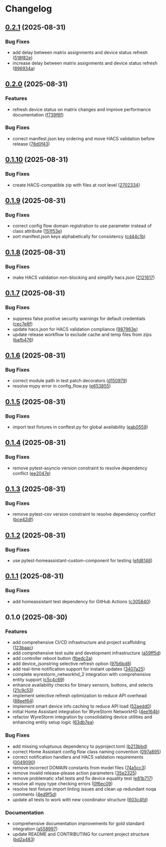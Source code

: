 # Changelog

## [0.2.1](https://github.com/Matt-Hadley/wyrestorm-networkhd-ha/compare/v0.2.0...v0.2.1) (2025-08-31)


### Bug Fixes

* add delay between matrix assignments and device status refresh ([518f82e](https://github.com/Matt-Hadley/wyrestorm-networkhd-ha/commit/518f82e3f7682dce4744dd8a25c4f09da93c5869))
* increase delay between matrix assignments and device status refresh ([896934a](https://github.com/Matt-Hadley/wyrestorm-networkhd-ha/commit/896934ac1db78dd702aa8fe3117bb0c1ae415d1b))

## [0.2.0](https://github.com/Matt-Hadley/wyrestorm-networkhd-ha/compare/v0.1.10...v0.2.0) (2025-08-31)


### Features

* refresh device status on matrix changes and improve performance documentation ([f739f6f](https://github.com/Matt-Hadley/wyrestorm-networkhd-ha/commit/f739f6f3f53e26e5e538e994edb456baedbc5ad3))


### Bug Fixes

* correct manifest.json key ordering and move HACS validation before release ([78d0f43](https://github.com/Matt-Hadley/wyrestorm-networkhd-ha/commit/78d0f43a4fb39f08c0a3050f0bfdf49f4f8b885b))

## [0.1.10](https://github.com/Matt-Hadley/wyrestorm-networkhd-ha/compare/v0.1.9...v0.1.10) (2025-08-31)


### Bug Fixes

* create HACS-compatible zip with files at root level ([2702334](https://github.com/Matt-Hadley/wyrestorm-networkhd-ha/commit/2702334f7327d2e8b7ad81e7da5af7e570441e50))

## [0.1.9](https://github.com/Matt-Hadley/wyrestorm-networkhd-ha/compare/v0.1.8...v0.1.9) (2025-08-31)


### Bug Fixes

* correct config flow domain registration to use parameter instead of class attribute ([151f53e](https://github.com/Matt-Hadley/wyrestorm-networkhd-ha/commit/151f53e496dbae426523044bd56fae34fad86218))
* sort manifest.json keys alphabetically for consistency ([cd44c1b](https://github.com/Matt-Hadley/wyrestorm-networkhd-ha/commit/cd44c1b44478a0b0f65f2c9bcd711de7c119332e))

## [0.1.8](https://github.com/Matt-Hadley/wyrestorm-networkhd-ha/compare/v0.1.7...v0.1.8) (2025-08-31)


### Bug Fixes

* make HACS validation non-blocking and simplify hacs.json ([2121617](https://github.com/Matt-Hadley/wyrestorm-networkhd-ha/commit/21216174d2064e28e7a27cbbbdd302ca6728e321))

## [0.1.7](https://github.com/Matt-Hadley/wyrestorm-networkhd-ha/compare/v0.1.6...v0.1.7) (2025-08-31)


### Bug Fixes

* suppress false positive security warnings for default credentials ([cec7e8f](https://github.com/Matt-Hadley/wyrestorm-networkhd-ha/commit/cec7e8f680245dd53ae626c674f02c1e176c5123))
* update hacs.json for HACS validation compliance ([987963e](https://github.com/Matt-Hadley/wyrestorm-networkhd-ha/commit/987963e1f19a997431cd24f65a7277b1dad71e5f))
* update release workflow to exclude cache and temp files from zips ([bafb476](https://github.com/Matt-Hadley/wyrestorm-networkhd-ha/commit/bafb47681630095f1066b4312bbba1ec6a0286b3))

## [0.1.6](https://github.com/Matt-Hadley/wyrestorm-networkhd-ha/compare/v0.1.5...v0.1.6) (2025-08-31)


### Bug Fixes

* correct module path in test patch decorators ([d150979](https://github.com/Matt-Hadley/wyrestorm-networkhd-ha/commit/d1509796a2a7ee47b1a43717ebbde9a5c99ef665))
* resolve mypy error in config_flow.py ([e653855](https://github.com/Matt-Hadley/wyrestorm-networkhd-ha/commit/e653855acc5bd667d56c0d59c08742528a2b5b54))

## [0.1.5](https://github.com/Matt-Hadley/wyrestorm-networkhd-ha/compare/v0.1.4...v0.1.5) (2025-08-31)


### Bug Fixes

* import test fixtures in conftest.py for global availability ([eab0559](https://github.com/Matt-Hadley/wyrestorm-networkhd-ha/commit/eab05596b34ee5c6b3bfc0b558240fe66df613ae))

## [0.1.4](https://github.com/Matt-Hadley/wyrestorm-networkhd-ha/compare/v0.1.3...v0.1.4) (2025-08-31)


### Bug Fixes

* remove pytest-asyncio version constraint to resolve dependency conflict ([ee2047e](https://github.com/Matt-Hadley/wyrestorm-networkhd-ha/commit/ee2047ede404375635f08e18c481a7a38cb7b941))

## [0.1.3](https://github.com/Matt-Hadley/wyrestorm-networkhd-ha/compare/v0.1.2...v0.1.3) (2025-08-31)


### Bug Fixes

* remove pytest-cov version constraint to resolve dependency conflict ([bce42df](https://github.com/Matt-Hadley/wyrestorm-networkhd-ha/commit/bce42df8bde1e61ac1a3eddd59fdd3d88ad8dc6f))

## [0.1.2](https://github.com/Matt-Hadley/wyrestorm-networkhd-ha/compare/v0.1.1...v0.1.2) (2025-08-31)


### Bug Fixes

* use pytest-homeassistant-custom-component for testing ([efd8146](https://github.com/Matt-Hadley/wyrestorm-networkhd-ha/commit/efd8146d5feda41033c2ded7590b284429f76fb6))

## [0.1.1](https://github.com/Matt-Hadley/wyrestorm-networkhd-ha/compare/v0.1.0...v0.1.1) (2025-08-31)


### Bug Fixes

* add homeassistant test dependency for GitHub Actions ([c305840](https://github.com/Matt-Hadley/wyrestorm-networkhd-ha/commit/c305840ec27581ef6bd5131bdcbcac007a750760))

## 0.1.0 (2025-08-30)


### Features

* add comprehensive CI/CD infrastructure and project scaffolding ([123baac](https://github.com/Matt-Hadley/wyrestorm-networkhd-ha/commit/123baac04791c65c75b5a466a73d6f8d04b2ba83))
* add comprehensive test suite and development infrastructure ([a59ff5d](https://github.com/Matt-Hadley/wyrestorm-networkhd-ha/commit/a59ff5d935eb584384e0eded6785c00c921d0194))
* add controller reboot button ([fbedc2a](https://github.com/Matt-Hadley/wyrestorm-networkhd-ha/commit/fbedc2a383294aeaefc875e9f6946e2fef0f0168))
* add device_jsonstring selective refresh option ([97b6bd8](https://github.com/Matt-Hadley/wyrestorm-networkhd-ha/commit/97b6bd82a4a49d01a535c2ea3597db479576b586))
* add real-time notification support for instant updates ([3407a25](https://github.com/Matt-Hadley/wyrestorm-networkhd-ha/commit/3407a25bb6a352d45a84ca25475953f87a3d6e5d))
* complete wyrestorm_networkhd_2 integration with comprehensive entity support ([c5c4c69](https://github.com/Matt-Hadley/wyrestorm-networkhd-ha/commit/c5c4c69c5ccfd6d92bb73caf0768fbdf1dcbc4c8))
* enhance availability checks for binary sensors, buttons, and selects ([21c9c53](https://github.com/Matt-Hadley/wyrestorm-networkhd-ha/commit/21c9c53faeaad1984559497ee4ecc414d714f696))
* implement selective refresh optimization to reduce API overhead ([88eef64](https://github.com/Matt-Hadley/wyrestorm-networkhd-ha/commit/88eef648636860cf219e4e42b3424d61e855fcbe))
* implement smart device info caching to reduce API load ([52aedd0](https://github.com/Matt-Hadley/wyrestorm-networkhd-ha/commit/52aedd028be704679842a1969e2bb430dfe39afb))
* initial Home Assistant integration for WyreStorm NetworkHD ([4ee164b](https://github.com/Matt-Hadley/wyrestorm-networkhd-ha/commit/4ee164b6fd4de0ebea7e803e63394fb797db8f61))
* refactor WyreStorm integration by consolidating device utilities and enhancing entity setup logic ([63db7ea](https://github.com/Matt-Hadley/wyrestorm-networkhd-ha/commit/63db7ea5bca3ec9811da23bce9901f7124fff75e))


### Bug Fixes

* add missing voluptuous dependency to pyproject.toml ([b213bbd](https://github.com/Matt-Hadley/wyrestorm-networkhd-ha/commit/b213bbdd1bbe4b8dbc4948bbdb3e87457f5b0c7d))
* correct Home Assistant config flow class naming convention ([097a895](https://github.com/Matt-Hadley/wyrestorm-networkhd-ha/commit/097a895b9e70680fe85771a144a8d8a861d0983e))
* correct notification handlers and HACS validation requirements ([0049090](https://github.com/Matt-Hadley/wyrestorm-networkhd-ha/commit/00490903fdd84b06dae187bb1aa9b28ae8655289))
* remove incorrect DOMAIN constants from model files ([74a5cc3](https://github.com/Matt-Hadley/wyrestorm-networkhd-ha/commit/74a5cc3df6c4016b73ef86c08b0da6b3d5538767))
* remove invalid release-please action parameters ([35e2325](https://github.com/Matt-Hadley/wyrestorm-networkhd-ha/commit/35e2325fe4f6e54e7ec00d084487f3c81e1a5f20))
* remove problematic xfail tests and fix device equality test ([e81b717](https://github.com/Matt-Hadley/wyrestorm-networkhd-ha/commit/e81b717eebb0d81f211f4c8b5659bcc8eb8e6a79))
* resolve all mypy type checking errors ([0f6ec09](https://github.com/Matt-Hadley/wyrestorm-networkhd-ha/commit/0f6ec09750f6f0589d5a350c816c82a902c0553a))
* resolve test fixture import linting issues and clean up redundant noqa comments ([4ed9f5d](https://github.com/Matt-Hadley/wyrestorm-networkhd-ha/commit/4ed9f5dd2e276760874ec847b8b0cab433b87304))
* update all tests to work with new coordinator structure ([603c4fd](https://github.com/Matt-Hadley/wyrestorm-networkhd-ha/commit/603c4fdee8f630edbb472503f0ad0458cba23329))


### Documentation

* comprehensive documentation improvements for gold standard integration ([a558997](https://github.com/Matt-Hadley/wyrestorm-networkhd-ha/commit/a558997db7a8720d4238180e05a00b42b2ff6667))
* update README and CONTRIBUTING for current project structure ([bd2a483](https://github.com/Matt-Hadley/wyrestorm-networkhd-ha/commit/bd2a483140eaa9937b0881341472d4db9f767c4e))
